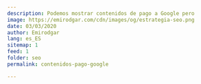 ```yaml
---
description: Podemos mostrar contenidos de pago a Google pero 
image: https://emirodgar.com/cdn/images/og/estrategia-seo.png
date: 03/03/2020
author: Emirodgar
lang: es_ES
sitemap: 1
feed: 1
folder: seo
permalink: contenidos-pago-google

--- 
```

<!--stackedit_data:
eyJoaXN0b3J5IjpbLTE2NTM5MDAzMzJdfQ==
-->